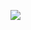 <a href="https://bintray.com/beta/#/iamthevoid/maven/android-noxml-mvvm"><img src="https://github.com/iamthevoid/android-noxml-mvvm/blob/master/lib.svg"></a>